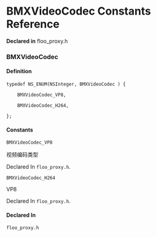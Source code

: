 # BMXVideoCodec Constants Reference

  **Declared in** floo_proxy.h  

### BMXVideoCodec

#### Definition
    typedef NS_ENUM(NSInteger, BMXVideoCodec ) {   
        
        BMXVideoCodec_VP8,
        
        BMXVideoCodec_H264,
        
    };

#### Constants

<a name="" title="BMXVideoCodec_VP8"></a><code>BMXVideoCodec_VP8</code>

视频编码类型

   Declared In `floo_proxy.h`.

<a name="" title="BMXVideoCodec_H264"></a><code>BMXVideoCodec_H264</code>

VP8

   Declared In `floo_proxy.h`.

#### Declared In
`floo_proxy.h`

